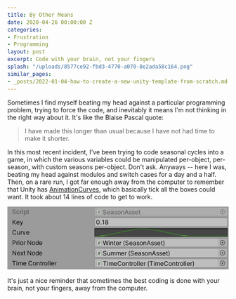 ```yaml
---
title: By Other Means
date: 2020-04-26 00:00:00 Z
categories:
- Frustration
- Programming
layout: post
excerpt: Code with your brain, not your fingers
splash: "/uploads/8577ce92-fbd3-4770-a070-8e2ada58c164.png"
similar_pages:
- _posts/2022-01-04-how-to-create-a-new-unity-template-from-scratch.md
---
```


Sometimes I find myself beating my head against a particular programming problem, trying to force the code, and inevitably it means I'm not thinking in the right way about it. It's like the Blaise Pascal quote:

> I have made this longer than usual because I have not had time to make it shorter.

In this most recent incident, I've been trying to code seasonal cycles into a game, in which the various variables could be manipulated per-object, per-season, with custom seasons per-object. Don't ask. Anyways -- here I was, beating my head against modulos and switch cases for a day and a half. Then, on a rare run, I got far enough away from the computer to remember that Unity has [AnimationCurves](https://docs.unity3d.com/ScriptReference/AnimationCurve.html), which basically tick all the boxes could want. It took about 14 lines of code to get to work.

![](/uploads/a5472c51-8a4c-44c5-b959-9629191983e3.png)

It's just a nice reminder that sometimes the best coding is done with your brain, not your fingers, away from the computer.
